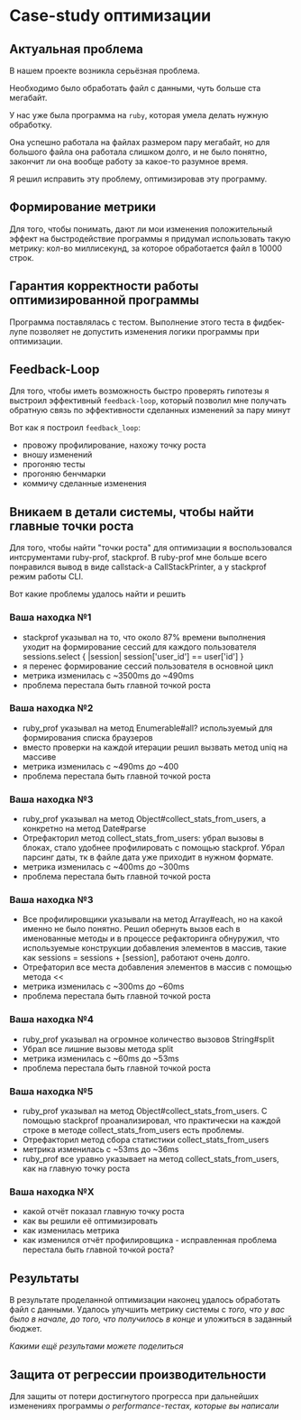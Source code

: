 # Case-study оптимизации

## Актуальная проблема
В нашем проекте возникла серьёзная проблема.

Необходимо было обработать файл с данными, чуть больше ста мегабайт.

У нас уже была программа на `ruby`, которая умела делать нужную обработку.

Она успешно работала на файлах размером пару мегабайт, но для большого файла она работала слишком долго, и не было понятно, закончит ли она вообще работу за какое-то разумное время.

Я решил исправить эту проблему, оптимизировав эту программу.

## Формирование метрики
Для того, чтобы понимать, дают ли мои изменения положительный эффект на быстродействие программы я придумал использовать такую метрику: кол-во миллисекунд, за которое обработается файл в 10000 строк.

## Гарантия корректности работы оптимизированной программы
Программа поставлялась с тестом. Выполнение этого теста в фидбек-лупе позволяет не допустить изменения логики программы при оптимизации.

## Feedback-Loop
Для того, чтобы иметь возможность быстро проверять гипотезы я выстроил эффективный `feedback-loop`, который позволил мне получать обратную связь по эффективности сделанных изменений за пару минут

Вот как я построил `feedback_loop`:
- провожу профилирование, нахожу точку роста
- вношу изменений
- прогоняю тесты
- прогоняю бенчмарки
- коммичу сделанные изменения

## Вникаем в детали системы, чтобы найти главные точки роста
Для того, чтобы найти "точки роста" для оптимизации я воспользовался интсрументами ruby-prof, stackprof. В ruby-prof мне больше всего понравился вывод в виде callstack-а CallStackPrinter, а у stackprof режим работы CLI.

Вот какие проблемы удалось найти и решить

### Ваша находка №1
- stackprof указывал на то, что около 87% времени выполнения уходит на формирование сессий для каждого пользователя sessions.select { |session| session['user_id'] == user['id'] }
- я перенес формирование сессий пользователя в основной цикл
- метрика изменилась с ~3500ms до ~490ms
- проблема перестала быть главной точкой роста

### Ваша находка №2
- ruby_prof указывал на метод Enumerable#all? используемый для формирования списка браузеров
- вместо проверки на каждой итерации решил вызвать метод uniq на массиве
- метрика изменилась с ~490ms до ~400
- проблема перестала быть главной точкой роста

### Ваша находка №3
- ruby_prof указывал на метод Object#collect_stats_from_users, а конкретно на метод Date#parse
- Отрефакторил метод collect_stats_from_users: убрал вызовы в блоках, стало удобнее профилировать с помощью stackprof. Убрал парсинг даты, тк в файле дата уже приходит в нужном формате.
- метрика изменилась с ~400ms до ~300ms
- проблема перестала быть главной точкой роста

### Ваша находка №3
- Все профилировщики указывали на метод Array#each, но на какой именно не было понятно. Решил обернуть вызов each в именованные методы и в процессе рефакторинга обнуружил, что используемые конструкции добавления элементов в массив, такие как sessions = sessions + [session], работают очень долго.
- Отрефаторил все места добавления элементов в массив с помощью метода <<
- метрика изменилась с ~300ms до ~60ms
- проблема перестала быть главной точкой роста

### Ваша находка №4
- ruby_prof указывал на огромное количество вызовов String#split
- Убрал все лишние вызовы метода split
- метрика изменилась с ~60ms до ~53ms
- проблема перестала быть главной точкой роста

### Ваша находка №5
- ruby_prof указывал на метод Object#collect_stats_from_users. С помощью stackprof проанализировал, что практически на каждой строке в методе collect_stats_from_users есть проблемы. 
- Отрефакторил метод сбора статистики collect_stats_from_users
- метрика изменилась с ~53ms до ~36ms
- ruby_prof все уравно указывает на метод collect_stats_from_users, как на главную точку роста

### Ваша находка №X
- какой отчёт показал главную точку роста
- как вы решили её оптимизировать
- как изменилась метрика
- как изменился отчёт профилировщика - исправленная проблема перестала быть главной точкой роста?

## Результаты
В результате проделанной оптимизации наконец удалось обработать файл с данными.
Удалось улучшить метрику системы с *того, что у вас было в начале, до того, что получилось в конце* и уложиться в заданный бюджет.

*Какими ещё результами можете поделиться*

## Защита от регрессии производительности
Для защиты от потери достигнутого прогресса при дальнейших изменениях программы *о performance-тестах, которые вы написали*

